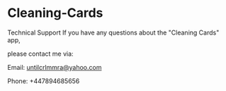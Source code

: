 # Cleaning-Cards
Technical Support If you have any questions about the "Cleaning Cards" app,

please contact me via:

Email: untilcrlmmra@yahoo.com

Phone: +447894685656
